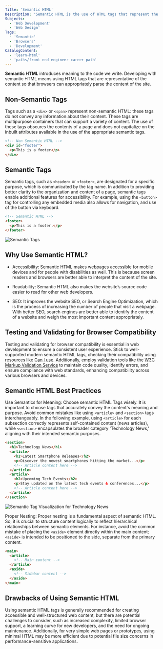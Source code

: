 ```yaml
---
Title: 'Semantic HTML'
Description: 'Semantic HTML is the use of HTML tags that represent the content so that browsers can appropriately parse the content of the site.'
Subjects:
  - 'Web Development'
  - 'Web Design'
Tags:
  - 'Semantic'
  - 'Browsers'
  - 'Development'
CatalogContent:
  - 'learn-html'
  - 'paths/front-end-engineer-career-path'
---
```


**Semantic HTML** introduces meaning to the code we write. Developing with semantic HTML means using HTML tags that are representative of the content so that browsers can appropriately parse the content of the site.

## Non-Semantic Tags

Tags such as a `<div>` or `<span>` represent non-semantic HTML: these tags do not convey any information about their content. These tags are multipurpose containers that can support a variety of content. The use of these tags obscures the contents of a page and does not capitalize on the inbuilt attributes available in the use of the appropriate semantic tags.

```html
<!-- Non Semantic HTML -->
<div id="footer">
  <p>This is a footer</p>
</div>
```

## Semantic Tags

Semantic tags, such as `<header>` or `<footer>`, are designated for a specific purpose, which is communicated by the tag name. In addition to providing better clarity to the organization and content of a page, semantic tags enable additional features for accessibility. For example, using the `<button>` tag for controlling any embedded media also allows for navigation, and use of the button via keyboard.

```html
<!-- Semantic HTML -->
<footer>
  <p>This is a footer.</p>
</footer>
```

![Semantic Tags](https://raw.githubusercontent.com/Codecademy/docs/main/media/semantic-tags.png)

## Why Use Semantic HTML?

- Accessibility: Semantic HTML makes webpages accessible for mobile devices and for people with disabilities as well. This is because screen readers and browsers are better able to interpret the content of the site.

- Readability: Semantic HTML also makes the website’s source code easier to read for other web developers.

- SEO: It improves the website SEO, or Search Engine Optimization, which is the process of increasing the number of people that visit a webpage. With better SEO, search engines are better able to identify the content of a website and weigh the most important content appropriately.

## Testing and Validating for Browser Compatibility

Testing and validating for browser compatibility is essential in web development to ensure a consistent user experience. Stick to well-supported modern semantic HTML tags, checking their compatibility using resources like [Can I use](https://caniuse.com/). Additionally, employ validation tools like the [W3C Markup Validation Service](https://validator.w3.org/) to maintain code quality, identify errors, and ensure compliance with web standards, enhancing compatibility across various browsers and devices. 

## Semantic HTML Best Practices

Use Semantics for Meaning: Choose semantic HTML Tags wisely. It is important to choose tags that accurately convey the content's meaning and purpose. Avoid common mistakes like using `<article>` and `<section>` tags interchangeably. In the following example, using `<article>` for each subsection correctly represents self-contained content (news articles), while `<section>` encapsulates the broader category 'Technology News,' aligning with their intended semantic purposes.

```html
<section>
  <h1>Technology News</h1>
  <article>
    <h2>Latest Smartphone Releases</h2>
    <p>Discover the newest smartphones hitting the market...</p>
    <!-- Article content here -->
  </article>
  <article>
    <h2>Upcoming Tech Events</h2>
    <p>Stay updated on the latest tech events & conferences...</p>
    <!-- Article content here -->
  </article>
</section>
```

![Semantic Tag Visualization for Technology News](https://raw.githubusercontent.com/Codecademy/docs/main/media/use-semantics-for-meaning.png)

Proper Nesting: Proper nesting is a fundamental aspect of semantic HTML. So, it is crucial to structure content logically to reflect hierarchical relationships between semantic elements. For instance, avoid the common mistake of placing the `<aside>` element directly within the main content; `<aside>` is intended to be positioned to the side, separate from the primary content.

```html
<main>
  <article>
    <!-- Main content -->
  </article>
  <aside>
    <!-- Sidebar content -->
  </aside>
</main>
```

## Drawbacks of Using Semantic HTML

Using semantic HTML tags is generally recommended for creating accessible and well-structured web content, but there are potential challenges to consider, such as increased complexity, limited browser support, a learning curve for new developers, and the need for ongoing maintenance. Additionally, for very simple web pages or prototypes, using minimal HTML may be more efficient due to potential file size concerns in performance-sensitive applications.
